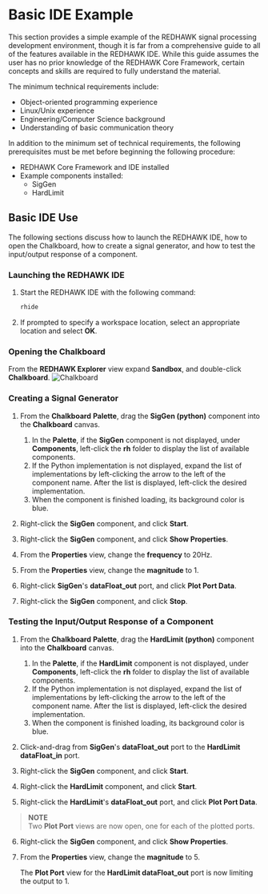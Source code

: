 # Basic IDE Example

This section provides a simple example of the REDHAWK signal processing development environment, though it is far from a comprehensive guide to all of the features available in the REDHAWK IDE. While this guide assumes the user has no prior knowledge of the REDHAWK Core Framework, certain concepts and skills are required to fully understand the material.

The minimum technical requirements include:

  - Object-oriented programming experience
  - Linux/Unix experience
  - Engineering/Computer Science background
  - Understanding of basic communication theory

In addition to the minimum set of technical requirements, the following prerequisites must be met before beginning the following procedure:

  - REDHAWK Core Framework and IDE installed
  - Example components installed:
      - SigGen
      - HardLimit

## Basic IDE Use

The following sections discuss how to launch the REDHAWK IDE, how to open the Chalkboard, how to create a signal generator, and how to test the input/output response of a component.

### Launching the REDHAWK IDE

1.  Start the REDHAWK IDE with the following command:
    ```bash
    rhide
    ```

2.  If prompted to specify a workspace location, select an appropriate location and select **OK**.

### Opening the Chalkboard

From the **REDHAWK Explorer** view expand **Sandbox**, and double-click **Chalkboard**.
![Chalkboard](img/REDHAWK_DoubleClickChalkboard.png "Chalkboard")

### Creating a Signal Generator

1.  From the **Chalkboard** **Palette**, drag the **SigGen (python)** component into the **Chalkboard** canvas.

    1.  In the **Palette**, if the **SigGen** component is not displayed, under **Components**, left-click the **rh** folder to display the list of available components.
    2.  If the Python implementation is not displayed, expand the list of implementations by left-clicking the arrow to the left of the component name. After the list is displayed, left-click the desired implementation.
    3.  When the component is finished loading, its background color is blue.

2.  Right-click the **SigGen** component, and click **Start**.

3.  Right-click the **SigGen** component, and click **Show Properties**.

4.  From the **Properties** view, change the **frequency** to 20Hz.

5.  From the **Properties** view, change the **magnitude** to 1.

6.  Right-click **SigGen**'s **dataFloat_out** port, and click **Plot Port Data**.

7.  Right-click the **SigGen** component, and click **Stop**.

### Testing the Input/Output Response of a Component

1.  From the **Chalkboard** **Palette**, drag the **HardLimit (python)** component into the **Chalkboard** canvas.

    1.  In the **Palette**, if the **HardLimit** component is not displayed, under **Components**, left-click the **rh** folder to display the list of available components.
    2.  If the Python implementation is not displayed, expand the list of implementations by left-clicking the arrow to the left of the component name. After the list is displayed, left-click the desired implementation.
    3.  When the component is finished loading, its background color is blue.
2.  Click-and-drag from **SigGen**'s **dataFloat_out** port to the **HardLimit** **dataFloat_in** port.

3.  Right-click the **SigGen** component, and click **Start**.

4.  Right-click the **HardLimit** component, and click **Start**.

5.  Right-click the **HardLimit**'s **dataFloat_out** port, and click **Plot Port Data**.

> **NOTE**  
> Two **Plot Port** views are now open, one for each of the plotted ports.  

6.  Right-click the **SigGen** component, and click **Show Properties**.

7.  From the **Properties** view, change the **magnitude** to 5.

    The **Plot Port** view for the **HardLimit dataFloat_out** port is now limiting the output to 1.
